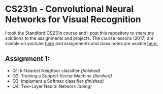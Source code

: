 # CS231n - Convolutional Neural Networks for Visual Recognition 

I took the Standford CS231n course and I post this repository to share my solutions to the assignments and projects. 
The course lessons (2017) are avaible on youtube [here](https://www.youtube.com/playlist?list=PLf7L7Kg8_FNxHATtLwDceyh72QQL9pvpQ) and assignments and class notes are avaible [here.](https://cs231n.github.io/)

## Assignment 1:
- Q1: k-Nearest Neighbor classifier *(finished)*
- Q2: Training a Support Vector Machine *(finished)*
- Q3: Implement a Softmax classifier *(finished)*
- Q4: Two-Layer Neural Network *(doing)*
